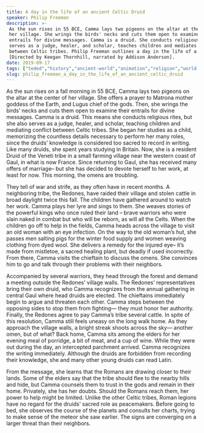```yaml
---
title: A day in the life of an ancient Celtic Druid
speaker: Philip Freeman
description: >-
 As the sun rises in 55 BCE, Camma lays two pigeons on the altar at the center of
 her village. She wrings the birds' necks and cuts them open to examine their
 entrails for divine messages. Camma is a druid. She conducts religious rites,
 serves as a judge, healer, and scholar, teaches children and mediates conflict
 between Celtic tribes. Philip Freeman outlines a day in the life of a druid.
 [Directed by Keegan Thornhill, narrated by Addison Anderson].
date: 2019-09-17
tags: ["teded","history","ancient-world","animation","religion","world-cultures","war","culture","education","medicine"]
slug: philip_freeman_a_day_in_the_life_of_an_ancient_celtic_druid
---
```


As the sun rises on a fall morning in 55 BCE, Camma lays two pigeons on the altar at the
center of her village. She offers a prayer to Matrona mother goddess of the Earth, and
Lugus chief of the gods. Then, she wrings the birds’ necks and cuts them open to examine
their entrails for divine messages. Camma is a druid. This means she conducts religious
rites, but she also serves as a judge, healer, and scholar, teaching children and
mediating conflict between Celtic tribes. She began her studies as a child, memorizing
the countless details necessary to perform her many roles, since the druids’ knowledge is
considered too sacred to record in writing. Like many druids, she spent years studying in
Britain. Now, she is a resident Druid of the Veneti tribe in a small farming village near
the western coast of Gaul, in what is now France. Since returning to Gaul, she has
received many offers of marriage– but she has decided to devote herself to her work, at
least for now. This morning, the omens are troubling.

They tell of war and strife, as they often have in recent months. A neighboring tribe, the
Redones, have raided their village and stolen cattle in broad daylight twice this
fall. The children have gathered around to watch her work. Camma plays her lyre and sings
to them. She weaves stories of the powerful kings who once ruled their land – brave
warriors who were slain naked in combat but who will be reborn, as will all the
Celts. When the children go off to help in the fields, Camma heads across the village to
visit an old woman with an eye infection. On the way to the old woman’s hut, she passes
men salting pigs for the winter food supply and women weaving clothing from dyed wool.
She delivers a remedy for the injured eye– it’s made from mistletoe, a sacred healing
plant, but deadly if used incorrectly. From there, Camma visits the chieftain to discuss
the omens. She convinces him to go and talk through their problems with their
neighbors.

Accompanied by several warriors, they head through the forest and demand a meeting
outside the Redones’ village walls. The Redones’ representatives bring their own druid,
who Camma recognizes from the annual gathering in central Gaul where head druids are
elected. The chieftains immediately begin to argue and threaten each other. Camma steps
between the opposing sides to stop them from fighting— they must honor her authority.
Finally, the Redones agree to pay Camma’s tribe several cattle. In spite of this
resolution, Camma still feels uneasy on the long walk home. As they approach the village
walls, a bright streak shoots across the sky— another omen, but of what? Back home, Camma
sits among the elders for her evening meal of porridge, a bit of meat, and a cup of wine.
While they were out during the day, an intercepted parchment arrived. Camma recognizes
the writing immediately. Although the druids are forbidden from recording their
knowledge, she and many other young druids can read Latin.

From the message, she learns that the Romans are drawing closer to their lands. Some of
the elders say that the tribe should flee to the nearby hills and hide, but Camma
counsels them to trust in the gods and remain in their home. Privately, she has her
doubts. Should the Romans reach them, her power to help might be limited. Unlike the
other Celtic tribes, Roman legions have no regard for the druids’ sacred role as
peacemakers. Before going to bed, she observes the course of the planets and consults her
charts, trying to make sense of the meteor she saw earlier. The signs are converging on a
larger threat than their neighbors.

<!--
ad_duration=0
event="TED-Ed"
external_start_time=0
intro_duration=0
is_subtitle_required="False"
is_talk_featured="False"
language="en"
language_swap="False"
native_language="en"
number_of_related_talks=6
number_of_speakers=1
number_of_subtitled_videos=0
number_of_tags=10
number_of_talk_download_languages=22
number_of_talk_more_resources=0
number_of_talk_recommendations=0
number_of_talks_take_actions=0
post_ad_duration=0
published_timestamp="2019-09-17 19:05:08"
recording_date="2019-09-17"
speaker_is_published=0
speaker_name="Philip Freeman"
talk_name="A day in the life of an ancient Celtic Druid"
talks_tags=["teded","history","ancient-world","animation","religion","world-cultures","war","culture","education","medicine"]
url_photo_talk="https://s3.amazonaws.com/talkstar-photos/uploads/14f59b21-c38f-4afd-90d1-996659b84bd8/druids_textless.jpg"
url_webpage="https://www.ted.com/talks/philip_freeman_a_day_in_the_life_of_an_ancient_celtic_druid"
video_type_name="TED-Ed Original"
-->